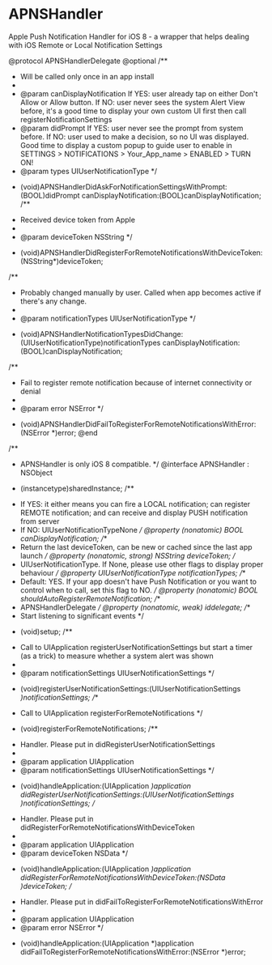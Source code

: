 # APNSHandler
Apple Push Notification Handler for iOS 8 - a wrapper that helps dealing with iOS Remote or Local Notification Settings

@protocol APNSHandlerDelegate <NSObject>
@optional
/**
 *  Will be called only once in an app install
 *
 *  @param canDisplayNotification   If YES: user already tap on either Don't Allow or Allow button. If NO: user never sees the system Alert View before, it's a good time to display your own custom UI first then call registerNotificationSettings
 *  @param didPrompt   If YES: user never see the prompt from system before. If NO: user used to make a decision, so no UI was displayed. Good time to display a custom popup to guide user to enable in SETTINGS > NOTIFICATIONS > Your_App_name > ENABLED > TURN ON!
 *  @param types   UIUserNotificationType
 */
- (void)APNSHandlerDidAskForNotificationSettingsWithPrompt:(BOOL)didPrompt
                                    canDisplayNotification:(BOOL)canDisplayNotification;
/**
 *  Received device token from Apple
 *
 *  @param deviceToken NSString
 */
- (void)APNSHandlerDidRegisterForRemoteNotificationsWithDeviceToken:(NSString*)deviceToken;

/**
 *  Probably changed manually by user. Called when app becomes active if there's any change.
 *
 *  @param notificationTypes UIUserNotificationType
 */
- (void)APNSHandlerNotificationTypesDidChange:(UIUserNotificationType)notificationTypes
                       canDisplayNotification:(BOOL)canDisplayNotification;

/**
 *  Fail to register remote notification because of internet connectivity or denial
 *
 *  @param error NSError
 */
- (void)APNSHandlerDidFailToRegisterForRemoteNotificationsWithError:(NSError *)error;
@end

/**
 *  APNSHandler is only iOS 8 compatible.
 */
@interface APNSHandler : NSObject

+ (instancetype)sharedInstance;
/**
 *  If YES: it either means you can fire a LOCAL notification; can register REMOTE notification; and can receive and display PUSH notification from server
 *  If NO: UIUserNotificationTypeNone
 */
@property (nonatomic) BOOL canDisplayNotification;
/**
 *  Return the last deviceToken, can be new or cached since the last app launch
 */
@property (nonatomic, strong) NSString *deviceToken;
/**
 *  UIUserNotificationType. If None, please use other flags to display proper behaviour
 */
@property UIUserNotificationType notificationTypes;
/**
 *  Default: YES. If your app doesn't have Push Notification or you want to control when to call, set this flag to NO.
 */
@property (nonatomic) BOOL shouldAutoRegisterRemoteNotification;
/**
 *  APNSHandlerDelegate
 */
@property (nonatomic, weak) id<APNSHandlerDelegate>delegate;
/**
 *  Start listening to significant events
 */
- (void)setup;
/**
 *  Call to UIApplication registerUserNotificationSettings but start a timer (as a trick) to measure whether a system alert was shown
 *
 *  @param notificationSettings UIUserNotificationSettings
 */
- (void)registerUserNotificationSettings:(UIUserNotificationSettings *)notificationSettings;
/**
 *  Call to UIApplication registerForRemoteNotifications
 */
- (void)registerForRemoteNotifications;
/**
 *  Handler. Please put in didRegisterUserNotificationSettings
 *
 *  @param application          UIApplication
 *  @param notificationSettings UIUserNotificationSettings
 */
- (void)handleApplication:(UIApplication *)application didRegisterUserNotificationSettings:(UIUserNotificationSettings *)notificationSettings;
/**
 *  Handler. Please put in didRegisterForRemoteNotificationsWithDeviceToken
 *
 *  @param application UIApplication
 *  @param deviceToken NSData
 */
- (void)handleApplication:(UIApplication *)application didRegisterForRemoteNotificationsWithDeviceToken:(NSData *)deviceToken;
/**
 *  Handler. Please put in didFailToRegisterForRemoteNotificationsWithError
 *
 *  @param application UIApplication
 *  @param error       NSError
 */
- (void)handleApplication:(UIApplication *)application didFailToRegisterForRemoteNotificationsWithError:(NSError *)error;

